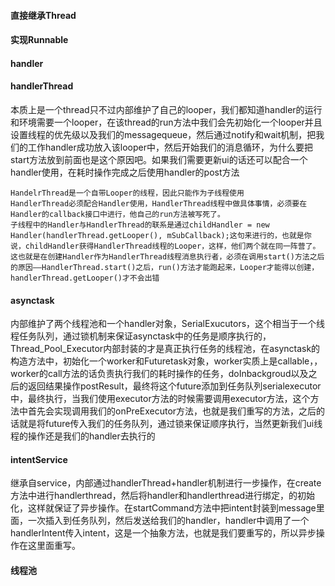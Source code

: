 #### 直接继承Thread
#### 实现Runnable
#### handler
#### handlerThread
本质上是一个thread只不过内部维护了自己的looper，我们都知道handler的运行和环境需要一个looper，在该thread的run方法中我们会先初始化一个looper并且设置线程的优先级以及我们的messagequeue，然后通过notify和wait机制，把我们的工作handler成功放入该looper中，然后开始我们的消息循环，为什么要把start方法放到前面也是这个原因吧。如果我们需要更新ui的话还可以配合一个handler使用，在耗时操作完成之后使用handler的post方法
```
HandelrThread是一个自带Looper的线程，因此只能作为子线程使用
HandlerThread必须配合Handler使用，HandlerThread线程中做具体事情，必须要在Handler的callback接口中进行，他自己的run方法被写死了。
子线程中的Handler与HandlerThread的联系是通过childHandler = new Handler(handlerThread.getLooper(), mSubCallback);这句来进行的，也就是你说，childHandler获得HandlerThread线程的Looper，这样，他们两个就在同一阵营了。这也就是在创建Handler作为HandlerThread线程消息执行者，必须在调用start()方法之后的原因——HandlerThread.start()之后，run()方法才能跑起来，Looper才能得以创建，handlerThread.getLooper()才不会出错
```
#### asynctask
内部维护了两个线程池和一个handler对象，SerialExucutors，这个相当于一个线程任务队列，通过锁机制来保证asynctask中的任务是顺序执行的，Thread_Pool_Executor内部封装的才是真正执行任务的线程池，在asynctask的构造方法中，初始化一个worker和Futuretask对象，worker实质上是callable，，worker的call方法的话负责执行我们的耗时操作的任务，doInbackgroud以及之后的返回结果操作postResult，最终将这个future添加到任务队列serialexecutor中，最终执行，当我们使用executor方法的时候需要调用executor方法，这个方法中首先会实现调用我们的onPreExecutor方法，也就是我们重写的方法，之后的话就是将future传入我们的任务队列，通过锁来保证顺序执行，当然更新我们ui线程的操作还是我们的handler去执行的
#### intentService
继承自service，内部通过handlerThread+handler机制进行一步操作，在create方法中进行handlerthread，然后将handler和handlerthread进行绑定，的初始化，这样就保证了异步操作。在startCommand方法中把intent封装到message里面，一次插入到任务队列，然后发送给我们的handler，handler中调用了一个handlerIntent传入intent，这是一个抽象方法，也就是我们要重写的，所以异步操作在这里面重写。
#### 线程池
